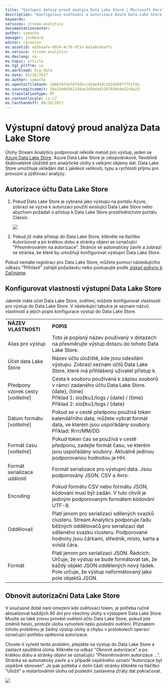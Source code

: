 ```yaml
---
title: "Výstupní datový proud analýza Data Lake Store | Microsoft Docs"
description: "Konfigurace ověřování a autorizace Azure Data Lake Store v úloze Stream Analytics"
keywords: 
services: stream-analytics
documentationcenter: 
author: samacha
manager: jhubbard
editor: cgronlun
ms.assetid: ea5baafa-0054-4c70-973a-6a3a8c6eaffc
ms.service: stream-analytics
ms.devlang: na
ms.topic: article
ms.tgt_pltfrm: na
ms.workload: big-data
ms.date: 03/28/2017
ms.author: samacha
ms.openlocfilehash: 3d867df3ef875d5cc41de418c3d1d269ff751fda
ms.sourcegitcommit: 50e23e8d3b1148ae2d36dad3167936b4e52c8a23
ms.translationtype: MT
ms.contentlocale: cs-CZ
ms.lasthandoff: 08/18/2017
---
```

# <a name="stream-analytics-data-lake-store-output"></a>Výstupní datový proud analýza Data Lake Store
Úlohy Stream Analytics podporovat několik metod pro výstup, jeden se [Azure Data Lake Store](https://azure.microsoft.com/services/data-lake-store/). Azure Data Lake Store je celopodnikové, flexibilně škálovatelné úložiště pro analytické úlohy s velkými objemy dat. Data Lake Store umožňuje ukládání dat z jakékoli velikosti, typu a rychlosti příjmu pro provozní a zjišťovací analýzy.

## <a name="authorize-a-data-lake-store-account"></a>Autorizace účtu Data Lake Store
1. Pokud Data Lake Store je vybraná jako výstupu na portálu Azure, zobrazí se výzva k autorizaci použití existující Data Lake Store nebo abychom požádali o přístup k Data Lake Store prostřednictvím portálu Classic.
   
   ![](media/stream-analytics-data-lake-output/stream-analytics-data-lake-output-authorization.png)  
   
2. Pokud již máte přístup do Data Lake Store, klikněte na tlačítko Autorizovat a po krátkou dobu a stránky objeví se označující "Přesměrováním na autorizace". Stránce se automaticky zavře a zobrazí se stránka, ke které by umožňují konfigurovat výstupní Data Lake Store.

Pokud nemáte registraci pro Data Lake Store, můžete pomocí následujícího odkazu "Přihlásit" zahájit požadavku nebo postupujte podle [získají pokyny k Začínáme](../data-lake-store/data-lake-store-get-started-portal.md).

## <a name="configure-the-data-lake-store-output-properties"></a>Konfigurovat vlastnosti výstupní Data Lake Store
Jakmile máte účet Data Lake Store, ověření, můžete konfigurovat vlastnosti pro výstup do Data Lake Store. V následující tabulce je seznam názvů vlastností a jejich popis konfigurace výstup do Data Lake Store.

<table>
<tbody>
<tr>
<td><B>NÁZEV VLASTNOSTI</B></td>
<td><B>POPIS</B></td>
</tr>
<tr>
<td>Alias pro výstup</td>
<td>Toto je popisný název používaný v dotazech na přesměrujte výstup dotazu do tohoto Data Lake Store.</td>
</tr>
<tr>
<td>Účet data Lake Store</td>
<td>Název účtu úložiště, kde jsou odesílání výstupu. Zobrazí seznam účtů Data Lake Store, které má přihlášený uživatel přístup k.</td>
</tr>
<tr>
<td>Předpony vzorek cesty [<I>volitelné</I>]</td>
<td>Cesta k souboru používaná k zápisu souborů v rámci zadaného účtu Data Lake Store. <BR>{date}, {time}<BR>Příklad 1: složku1/logs / {date} / {time}<BR>Příklad 2: složku1/logs / {date}</td>
</tr>
<tr>
<td>Datum formátu [<I>volitelné</I>]</td>
<td>Pokud se v cestě předponu používá token kalendářního data, můžete vybrat formát data, ve kterém jsou uspořádány soubory. Příklad: Rrrr/MM/DD</td>
</tr>
<tr>
<td>Formát času [<I>volitelné</I>]</td>
<td>Pokud token čas se používá v cestě předponu, zadejte formát času, ve kterém jsou uspořádány soubory. Aktuálně jedinou podporovanou hodnotou je HH.</td>
</tr>
<tr>
<td>Formát serializace událostí</td>
<td>Formát serializace pro výstupní data. Jsou podporovány JSON, CSV a Avro.</td>
</tr>
<tr>
<td>Encoding</td>
<td>Pokud formátu CSV nebo formátu JSON, kódování musí být zadán. V tuto chvíli je jediným podporovaným formátem kódování UTF-8.</td>
</tr>
<tr>
<td>Oddělovač</td>
<td>Platí jenom pro serializaci sdílených svazků clusteru. Stream Analytics podporuje řadu běžných oddělovačů pro serializaci dat sdíleného svazku clusteru. Podporované hodnoty jsou čárkami, středník, místo, karta a svislá čára.</td>
</tr>
<tr>
<td>Formát</td>
<td>Platí jenom pro serializaci JSON. Řádcích: Určuje, že výstup se bude formátovat tak, že každý objekt JSON oddělených nový řádek. Pole určuje, že výstup naformátovaný jako pole objektů JSON.</td>
</tr>
</tbody>
</table>

## <a name="renew-data-lake-store-authorization"></a>Obnovit autorizační Data Lake Store
V současné době není omezení kde ověřovací token, je potřeba ručně aktualizovat každých 90 dní pro všechny úlohy s výstupem Data Lake Store. Musíte se také znovu provést ověření účtu Data Lake Store, pokud jste změnili heslo, protože úlohu vytvoření nebo poslední ověření. Příznakem tohoto problému je žádný výstup úlohy a chybu v protokolech operaci označující potřebu opětovná autorizace.

Chcete-li vyřešit tento problém, přejděte na výstup do Data Lake Store a zastavit spuštěná úloha. Klikněte na odkaz "Obnovit autorizace" a po krátkou dobu a stránky objeví se označující "Přesměrováním autorizace …". Stránka se automaticky zavře a v případě úspěšného označí "Autorizace byl úspěšně obnoven". Je pak potřeba v dolní části stránky klikněte na tlačítko "Uložit" a restartováním úlohu od poslední zastavena ztráty dat pokračovat.

![](media/stream-analytics-data-lake-output/stream-analytics-data-lake-output-renew-authorization.png)

